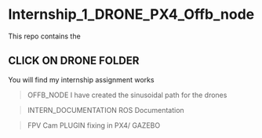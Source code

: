# Internship_1_DRONE_PX4_Offb_node
This repo contains the 

## CLICK ON DRONE FOLDER
You will find my internship assignment works

> OFFB_NODE
I have created the sinusoidal path for the drones

> INTERN_DOCUMENTATION
ROS Documentation

> FPV Cam PLUGIN fixing in PX4/ GAZEBO
